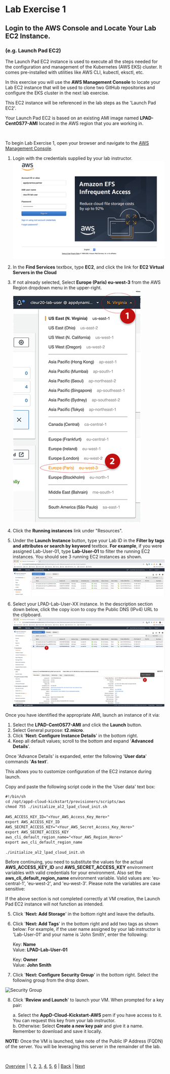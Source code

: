 # Lab Exercise 1
## Login to the AWS Console and Locate Your Lab EC2 Instance.
### (e.g. Launch Pad EC2)

The Launch Pad EC2 instance is used to execute all the steps needed for the configuration and management of the Kubernetes (AWS EKS) cluster. It comes pre-installed with utilities like AWS CLI, kubectl, eksctl, etc.

In this exercise you will use the **AWS Management Console** to locate your Lab EC2 instance that will be used to clone two GitHub repositories and configure the EKS cluster in the next lab exercise.

This EC2 instance will be referenced in the lab steps as the 'Launch Pad EC2'.

Your Launch Pad EC2 is based on an existing AMI image named **LPAD-CentOS77-AMI** located in the AWS region that you are working in.

<br>

To begin Lab Exercise 1, open your browser and navigate to the [AWS Management Console](https://appdynamics-partner.signin.aws.amazon.com/console).

  1. Login with the credentials supplied by your lab instructor.
     ![AWS Management Console](./images/aws-console-login-cleur20-lab.png)

  2. In the **Find Services** textbox, type **EC2**, and click the link for **EC2 Virtual Servers in the Cloud**
  3. If not already selected, Select **Europe (Paris) eu-west-3** from the AWS Region dropdown menu in the upper-right.
     ![Select AWS Region](./images/select-aws-region-cleur20-lab.png)

  4. Click the **Running instances** link under "Resources".
  5. Under the **Launch Instance** button, type your Lab ID in the **Filter by tags and attributes or search by keyword** textbox.
     **For example**, if you were assigned Lab-User-01, type **Lab-User-01** to filter the running EC2 instances.
     You should see 3 running EC2 instances as shown.
     ![Filter Lab-User Instances](./images/filter-lab-user-01-ec2-instances-cleur20-lab.png)

  6. Select your LPAD-Lab-User-XX instance. In the description section down below, click the copy icon to copy the
     Public DNS (IPv4) URL to the clipboard.
     ![Select Lab-User LPAD Instance](./images/select-lab-user-01-lpad-instance-cleur20-lab.png)

Once you have identified the appropriate AMI, launch an instance of it via:

  1. Select the **LPAD-CentOS77-AMI** and click the **Launch** button.
  2. Select General purpose: **t2.micro**.
  3. Click '**Next: Configure Instance Details**' in the bottom right.
  4. Keep all default values; scroll to the bottom and expand '**Advanced Details**'.

Once 'Advance Details' is expanded, enter the following '**User data**' commands '**As text**'.

This allows you to customize configuration of the EC2 instance during launch.

Copy and paste the following script code in the the 'User data' text box:

```
#!/bin/sh
cd /opt/appd-cloud-kickstart/provisioners/scripts/aws
chmod 755 ./initialize_al2_lpad_cloud_init.sh

AWS_ACCESS_KEY_ID="<Your_AWS_Access_Key_Here>"
export AWS_ACCESS_KEY_ID
AWS_SECRET_ACCESS_KEY="<Your_AWS_Secret_Access_Key_Here>"
export AWS_SECRET_ACCESS_KEY
aws_cli_default_region_name="<Your_AWS_Region_Here>"
export aws_cli_default_region_name

./initialize_al2_lpad_cloud_init.sh
```

Before continuing, you need to substitute the values for the actual **AWS_ACCESS_KEY_ID** and **AWS_SECRET_ACCESS_KEY**
environment variables with valid credentials for your environment.
Also set the **aws_cli_default_region_name** environment variable. Valid values are: 'eu-central-1', 'eu-west-2', and 'eu-west-3'.
Please note the variables are case sensitive:

If the above section is not completed correctly at VM creation, the Launch Pad EC2 instance will not function as intended.

  5. Click '**Next: Add Storage**' in the bottom right and leave the defaults.
  6. Click '**Next: Add Tags**' in the bottom right and add two tags as shown below:
     For example, if the user name assigned by your lab instructor is 'Lab-User-01' and your name is 'John Smith', enter the following:

     Key: **Name**  
     Value: **LPAD-Lab-User-01**  

     Key: **Owner**  
     Value: **John Smith**

  7. Click '**Next: Configure Security Group**' in the bottom right. Select the following group from the drop down.

![Security Group](./images/security-group-01.png)

  8. Click '**Review and Launch**' to launch your VM. When prompted for a key pair:  

     a. Select the **AppD-Cloud-Kickstart-AWS** pem if you have access to it. You can request this key from your lab instructor.  
     b. Otherwise: Select **Create a new key pair** and give it a name. Remember to download and save it locally.  

**NOTE:** Once the VM is launched, take note of the Public IP Address (FQDN) of the server. You will be leveraging this server in the remainder of the lab.

<br>

[Overview](aws-eks-monitoring.md) | 1, [2](lab-exercise-02.md), [3](lab-exercise-03.md), [4](lab-exercise-04.md), [5](lab-exercise-05.md), [6](lab-exercise-06.md) | [Back](aws-eks-monitoring.md) | [Next](lab-exercise-02.md)
